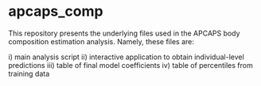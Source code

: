 # apcaps_comp

This repository presents the underlying files used in the APCAPS body composition estimation analysis. Namely, these files are:

i) main analysis script
ii) interactive application to obtain individual-level predictions
iii) table of final model coefficients
iv) table of percentiles from training data
